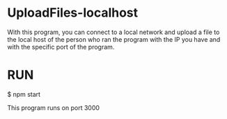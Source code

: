 # UploadFiles-localhost
With this program, you can connect to a local network and upload a file to the local host of the person who ran the program with the IP you have and with the specific port of the program.

# RUN

$ npm start

This program runs on port 3000
